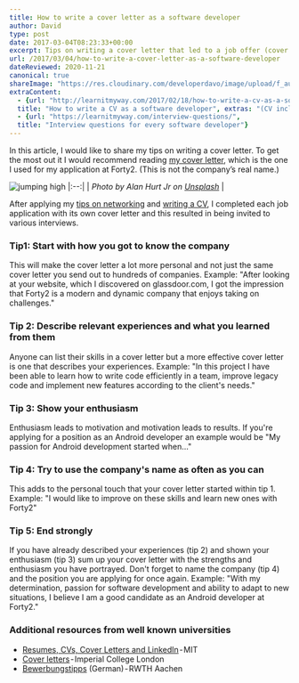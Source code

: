```yaml
---
title: How to write a cover letter as a software developer
author: David
type: post
date: 2017-03-04T08:23:33+00:00
excerpt: Tips on writing a cover letter that led to a job offer (cover letter included)
url: /2017/03/04/how-to-write-a-cover-letter-as-a-software-developer
dateReviewed: 2020-11-21
canonical: true
shareImage: "https://res.cloudinary.com/developerdavo/image/upload/f_auto,w_1200/v1605971376/learnitmyway/alan-hurt-jr-Eax7a3sVHAw-unsplash_lmcuna.jpg"
extraContent:
  - {url: "http://learnitmyway.com/2017/02/18/how-to-write-a-cv-as-a-software-developer/", 
  title: "How to write a CV as a software developer", extras: "(CV included)"}
  - {url: "https://learnitmyway.com/interview-questions/", 
  title: "Interview questions for every software developer"}
---
```


In this article, I would like to share my tips on writing a cover letter. To get the most out it I would recommend reading [my cover letter](https://drive.google.com/file/d/0B3ZNcIeUNLoLLTVwc3VhaTNlZGs/view?usp=sharing), which is the one I used for my application at Forty2. (This is not the company’s real name.)

![jumping high](https://res.cloudinary.com/developerdavo/image/upload/f_auto,w_1000/v1605971376/learnitmyway/alan-hurt-jr-Eax7a3sVHAw-unsplash_lmcuna.jpg)
|:--:|
| *Photo by Alan Hurt Jr on [Unsplash](https://unsplash.com/photos/Eax7a3sVHAw)* |

<!--more-->
<!-- og:description -->

After applying my [tips on networking](https://learnitmyway.com/2017/01/31/how-to-network-as-a-software-developer/) and [writing a CV](http://learnitmyway.com/2017/02/18/how-to-write-a-cv-as-a-software-developer/), I completed each job application with its own cover letter and this resulted in being invited to various interviews.

### Tip1: Start with how you got to know the company

This will make the cover letter a lot more personal and not just the same cover letter you send out to hundreds of companies. Example: "After looking at your website, which I discovered on glassdoor.com, I got the impression that Forty2 is a modern and dynamic company that enjoys taking on challenges."

### Tip 2: Describe relevant experiences and what you learned from them

Anyone can list their skills in a cover letter but a more effective cover letter is one that describes your experiences. Example: "In this project I have been able to learn how to write code efficiently in a team, improve legacy code and implement new features according to the client's needs."

### Tip 3: Show your enthusiasm

Enthusiasm leads to motivation and motivation leads to results. If you're applying for a position as an Android developer an example would be "My passion for Android development started when..."

### Tip 4: Try to use the company's name as often as you can

This adds to the personal touch that your cover letter started within tip 1. Example: "I would like to improve on these skills and learn new ones with Forty2"

### Tip 5: End strongly

If you have already described your experiences (tip 2) and shown your enthusiasm (tip 3) sum up your cover letter with the strengths and enthusiasm you have portrayed. Don't forget to name the company (tip 4) and the position you are applying for once again. Example: "With my determination, passion for software development and ability to adapt to new situations, I believe I am a good candidate as an Android developer at Forty2."

### Additional resources from well known universities

- [Resumes, CVs, Cover Letters and LinkedIn](https://gecd.mit.edu/jobs-and-internships/resumes-cvs-cover-letters-and-linkedin) - MIT
- [Cover letters](https://www.imperial.ac.uk/careers/applications-and-interviews/cover-letters/) - Imperial College London
- [Bewerbungstipps](http://www.rwth-aachen.de/cms/root/Studium/Nach-dem-Studium/Karriere/~top/Bewerbungstipps/) (German) - RWTH Aachen

